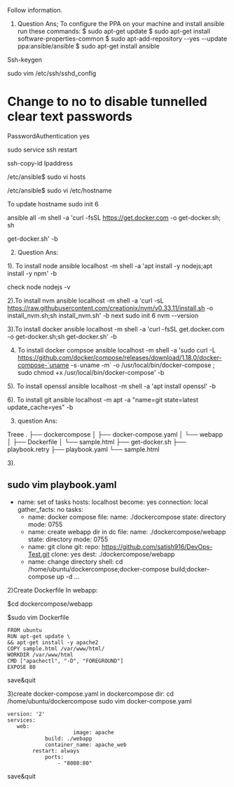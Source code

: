 Follow information.

1.	Question
Ans; 
To configure the PPA on your machine and install ansible run these commands:
$ sudo apt-get update
$ sudo apt-get install software-properties-common
$ sudo apt-add-repository --yes --update ppa:ansible/ansible
$ sudo apt-get install ansible

Ssh-keygen


sudo vim /etc/ssh/sshd_config

# Change to no to disable tunnelled clear text passwords
PasswordAuthentication yes

sudo service ssh restart

ssh-copy-id  Ipaddress

/etc/ansible$ sudo vi hosts

/etc/ansible$ sudo vi /etc/hostname

To update hostname
sudo init 6


ansible all -m shell -a 'curl -fsSL https://get.docker.com -o get-docker.sh; sh 


get-docker.sh' -b






2. Question 
Ans: 

1). To install node
ansible localhost -m shell -a 'apt install -y nodejs;apt install -y npm' -b

check node 
nodejs -v

2).To install nvm
 ansible localhost -m shell -a 'curl -sL https://raw.githubusercontent.com/creationix/nvm/v0.33.11/install.sh -o install_nvm.sh;sh install_nvm.sh' -b
next
sudo init 6
nvm --version

3).To install docker
ansible localhost -m shell -a 'curl -fsSL get.docker.com -o get-docker.sh;sh get-docker.sh' -b

4) To install docker compsoe
ansible localhost -m shell -a 'sudo curl -L https://github.com/docker/compose/releases/download/1.18.0/docker-compose-`uname -s`-`uname -m` -o /usr/local/bin/docker-compose ; sudo chmod +x /usr/local/bin/docker-compose' -b


5). To install openssl
ansible localhost -m shell -a 'apt install openssl' -b 

6). To install git
ansible localhost -m apt -a "name=git state=latest update_cache=yes" -b
   













3. question 
Ans:

Treee
.
├── dockercompose
│   ├── docker-compose.yaml
│   └── webapp
│       ├── Dockerfile
│       └── sample.html
├── get-docker.sh
├── playbook.retry
├── playbook.yaml
└── sample.html


3).

sudo vim playbook.yaml
---
 - name: set of tasks
   hosts: localhost
   become: yes
   connection: local
   gather_facts: no
   tasks:
    - name: docker compose
      file:
       name: ./dockercompose
       state: directory
       mode: 0755
    - name: create webapp dir in dc
      file:
       name: ./dockercompose/webapp
       state: directory
       mode: 0755
    - name: git clone
      git:
       repo: https://github.com/satish916/DevOps-Test.git
       clone: yes
       dest: ./dockercompose/webapp   
    - name: change directory
      shell: cd /home/ubuntu/dockercompose;docker-compose build;docker-compose up -d
...


2)Create Dockerfile In webapp:

$cd dockercompose/webapp

$sudo vim Dockerfile

	FROM ubuntu
	RUN apt-get update \
   	&& apt-get install -y apache2
	COPY sample.html /var/www/html/
	WORKDIR /var/www/html
	CMD ["apachectl", "-D", "FOREGROUND"]
	EXPOSE 80

save&quit

3)create docker-compose.yaml in dockercompose dir:
cd /home/ubuntu/dockercompose
sudo vim docker-compose.yaml

	version: '2'
	services:
 	   web:
                         image: apache
    	        build: ./webapp
    	        container_name: apache_web
   	        restart: always
    	        ports:
      	            - "8080:80"
save&quit











